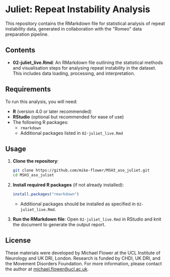 
# Juliet: Repeat Instability Analysis

This repository contains the RMarkdown file for statistical analysis of repeat instability data, generated in collaboration with the "Romeo" data preparation pipeline.

## Contents

- **02-juliet_live.Rmd**: An RMarkdown file outlining the statistical methods and visualisation steps for analysing repeat instability in the dataset. This includes data loading, processing, and interpretation.

## Requirements

To run this analysis, you will need:
- **R** (version 4.0 or later recommended)
- **RStudio** (optional but recommended for ease of use)
- The following R packages:
  - `rmarkdown`
  - Additional packages listed in `02-juliet_live.Rmd`

## Usage

1. **Clone the repository**:
   ```bash
   git clone https://github.com/mike-flower/MSH3_aso_juliet.git
   cd MSH3_aso_juliet
   ```

2. **Install required R packages** (if not already installed):
   ```R
   install.packages("rmarkdown")
   ```
   - Additional packages should be installed as specified in `02-juliet_live.Rmd`.

3. **Run the RMarkdown file**:
   Open `02-juliet_live.Rmd` in RStudio and knit the document to generate the output report.

## License

These materials were developed by Michael Flower at the UCL Institute of Neurology and UK DRI, London. Research is funded by CHDI, UK DRI, and the Movement Disorders Foundation. For more information, please contact the author at michael.flower@ucl.ac.uk.

